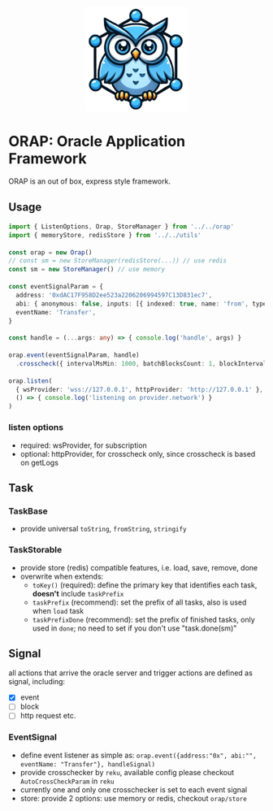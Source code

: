 <div align="center"><img src="./assets/orap.logo.png" alt="Orap Icon" width="200"/></div>

# ORAP: Oracle Application Framework

ORAP is an out of box, express style framework.

## Usage
```ts
import { ListenOptions, Orap, StoreManager } from '../../orap'
import { memoryStore, redisStore } from '../../utils'

const orap = new Orap()
// const sm = new StoreManager(redisStore(...)) // use redis
const sm = new StoreManager() // use memory

const eventSignalParam = {
  address: '0xdAC17F958D2ee523a2206206994597C13D831ec7',
  abi: { anonymous: false, inputs: [{ indexed: true, name: 'from', type: 'address' }, { indexed: true, name: 'to', type: 'address' }, { indexed: false, name: 'value', type: 'uint256' }], name: 'Transfer', type: 'event' },
  eventName: 'Transfer',
}

const handle = (...args: any) => { console.log('handle', args) }

orap.event(eventSignalParam, handle)
  .crosscheck({ intervalMsMin: 1000, batchBlocksCount: 1, blockIntervalMs: 12000 })

orap.listen(
  { wsProvider: 'wss://127.0.0.1', httpProvider: 'http://127.0.0.1' },
  () => { console.log('listening on provider.network') }
)
```

### listen options
- required: wsProvider, for subscription
- optional: httpProvider, for crosscheck only, since crosscheck is based on getLogs

## Task

### TaskBase
- provide universal `toString`, `fromString`, `stringify` 

### TaskStorable
- provide store (redis) compatible features, i.e. load, save, remove, done
- overwrite when extends:
  - `toKey()` (required): define the primary key that identifies each task, **doesn't** include `taskPrefix`
  - `taskPrefix` (recommend): set the prefix of all tasks, also is used when `load` task
  - `taskPrefixDone` (recommend): set the prefix of finished tasks, only used in `done`; no need to set if you don't use "task.done(sm)"

## Signal

all actions that arrive the oracle server and trigger actions are defined as signal, including:
- [x] event
- [ ] block
- [ ] http request
etc.

### EventSignal
- define event listener as simple as: `orap.event({address:"0x", abi:"", eventName: "Transfer"}, handleSignal)`
- provide crosschecker by `reku`, available config please checkout `AutoCrossCheckParam` in `reku`
- currently one and only one crosschecker is set to each event signal
- store: provide 2 options: use memory or redis, checkout `orap/store`
